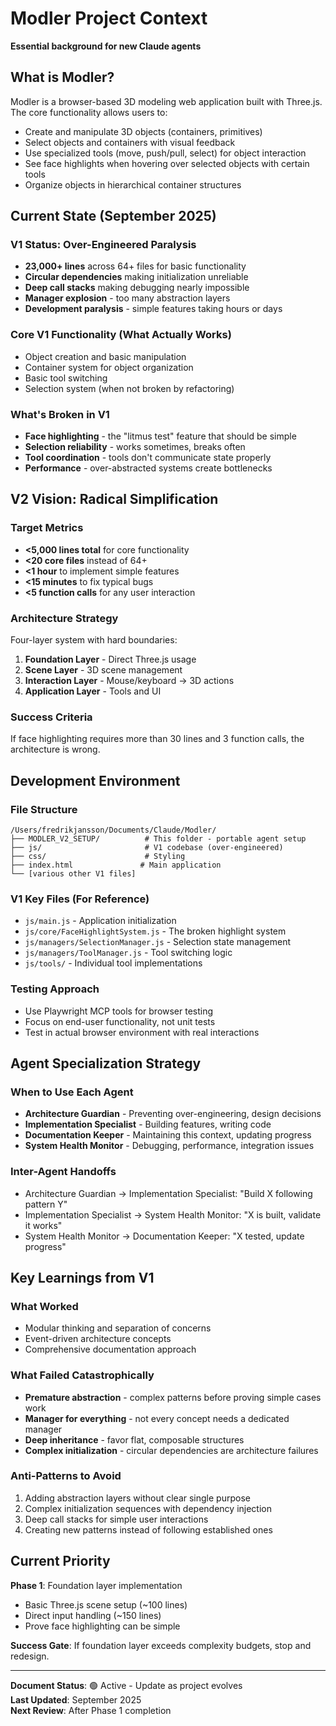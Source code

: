 # Modler Project Context
**Essential background for new Claude agents**

## What is Modler?

Modler is a browser-based 3D modeling web application built with Three.js. The core functionality allows users to:
- Create and manipulate 3D objects (containers, primitives)
- Select objects and containers with visual feedback
- Use specialized tools (move, push/pull, select) for object interaction
- See face highlights when hovering over selected objects with certain tools
- Organize objects in hierarchical container structures

## Current State (September 2025)

### V1 Status: Over-Engineered Paralysis
- **23,000+ lines** across 64+ files for basic functionality
- **Circular dependencies** making initialization unreliable
- **Deep call stacks** making debugging nearly impossible
- **Manager explosion** - too many abstraction layers
- **Development paralysis** - simple features taking hours or days

### Core V1 Functionality (What Actually Works)
- Object creation and basic manipulation
- Container system for object organization  
- Basic tool switching
- Selection system (when not broken by refactoring)

### What's Broken in V1
- **Face highlighting** - the "litmus test" feature that should be simple
- **Selection reliability** - works sometimes, breaks often
- **Tool coordination** - tools don't communicate state properly
- **Performance** - over-abstracted systems create bottlenecks

## V2 Vision: Radical Simplification

### Target Metrics
- **<5,000 lines total** for core functionality
- **<20 core files** instead of 64+
- **<1 hour** to implement simple features
- **<15 minutes** to fix typical bugs
- **<5 function calls** for any user interaction

### Architecture Strategy
Four-layer system with hard boundaries:
1. **Foundation Layer** - Direct Three.js usage
2. **Scene Layer** - 3D scene management
3. **Interaction Layer** - Mouse/keyboard → 3D actions
4. **Application Layer** - Tools and UI

### Success Criteria
If face highlighting requires more than 30 lines and 3 function calls, the architecture is wrong.

## Development Environment

### File Structure
```
/Users/fredrikjansson/Documents/Claude/Modler/
├── MODLER_V2_SETUP/          # This folder - portable agent setup
├── js/                       # V1 codebase (over-engineered)
├── css/                      # Styling
├── index.html               # Main application
└── [various other V1 files]
```

### V1 Key Files (For Reference)
- `js/main.js` - Application initialization 
- `js/core/FaceHighlightSystem.js` - The broken highlight system
- `js/managers/SelectionManager.js` - Selection state management
- `js/managers/ToolManager.js` - Tool switching logic
- `js/tools/` - Individual tool implementations

### Testing Approach
- Use Playwright MCP tools for browser testing
- Focus on end-user functionality, not unit tests
- Test in actual browser environment with real interactions

## Agent Specialization Strategy

### When to Use Each Agent
- **Architecture Guardian** - Preventing over-engineering, design decisions
- **Implementation Specialist** - Building features, writing code
- **Documentation Keeper** - Maintaining this context, updating progress
- **System Health Monitor** - Debugging, performance, integration issues

### Inter-Agent Handoffs
- Architecture Guardian → Implementation Specialist: "Build X following pattern Y"
- Implementation Specialist → System Health Monitor: "X is built, validate it works"
- System Health Monitor → Documentation Keeper: "X tested, update progress"

## Key Learnings from V1

### What Worked
- Modular thinking and separation of concerns
- Event-driven architecture concepts
- Comprehensive documentation approach

### What Failed Catastrophically
- **Premature abstraction** - complex patterns before proving simple cases work
- **Manager for everything** - not every concept needs a dedicated manager
- **Deep inheritance** - favor flat, composable structures
- **Complex initialization** - circular dependencies are architecture failures

### Anti-Patterns to Avoid
1. Adding abstraction layers without clear single purpose
2. Complex initialization sequences with dependency injection
3. Deep call stacks for simple user interactions
4. Creating new patterns instead of following established ones

## Current Priority

**Phase 1**: Foundation layer implementation
- Basic Three.js scene setup (~100 lines)
- Direct input handling (~150 lines) 
- Prove face highlighting can be simple

**Success Gate**: If foundation layer exceeds complexity budgets, stop and redesign.

---
**Document Status**: 🟢 Active - Update as project evolves  
**Last Updated**: September 2025  
**Next Review**: After Phase 1 completion